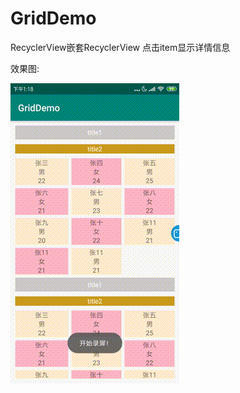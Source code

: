 # GridDemo
RecyclerView嵌套RecyclerView 点击item显示详情信息


效果图:

![img](https://github.com/guiminghui/GridDemo/blob/master/123456%5B1%5D.gif)
